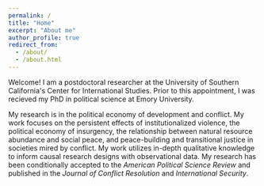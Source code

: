 ```yaml
---
permalink: /
title: "Home"
excerpt: "About me"
author_profile: true
redirect_from: 
  - /about/
  - /about.html
---
```


Welcome! I am a postdoctoral researcher at the University of Southern California's Center for International Studies. Prior to this appointment, I was recieved my PhD in political science at Emory University. 

My research is in the political economy of development and conflict. My work focuses on the persistent effects of institutionalized violence, the political economy of insurgency, the relationship between natural resource abundance and social peace, and peace-building and transitional justice in societies mired by conflict. My work utilizes in-depth qualitative knowledge to inform causal research designs with observational data. My research has been conditionally accepted to the _American Political Science Review_ and published in the _Journal of Conflict Resolution_ and _International Security_.


